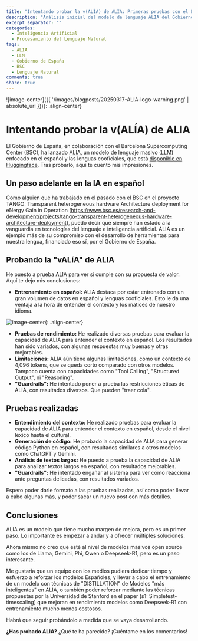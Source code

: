 ```yaml
---
title: "Intentando probar la v(ALÍA) de ALIA: Primeras pruebas con el LLM del Gobierno de España"
description: "Análisis inicial del modelo de lenguaje ALIA del Gobierno de España, con pruebas de rendimiento y entendimiento del contexto en español."
excerpt_separator: ""
categories:
  - Inteligencia Artificial
  - Procesamiento del Lenguaje Natural
tags:
  - ALIA
  - LLM
  - Gobierno de España
  - BSC
  - Lenguaje Natural
comments: true
share: true
---
```


![image-center]({{ '/images/blogposts/20250317-ALIA-logo-warning.png' | absolute_url }}){: .align-center}

# Intentando probar la v(ALÍA) de ALIA

El Gobierno de España, en colaboración con el Barcelona Supercomputing Center (BSC), ha lanzado [ALIA](https://alia.gob.es), un modelo de lenguaje masivo (LLM) enfocado en el español y las lenguas cooficiales, que está [disponible en Huggingface](https://langtech-bsc.gitbook.io/alia-kit/modelos/modelos-de-texto). Tras probarlo, aquí te cuento mis impresiones.

## Un paso adelante en la IA en español

Como alguien que ha trabajado en el pasado con el BSC en el proyecto TANGO: Transparent heterogeneous hardware Architecture deployment for eNergy Gain in Operation (https://www.bsc.es/research-and-development/projects/tango-transparent-heterogeneous-hardware-architecture-deployment), puedo decir que siempre han estado a la vanguardia en tecnologías del lenguaje e inteligencia artificial. ALIA es un ejemplo más de su compromiso con el desarrollo de herramientas para nuestra lengua, financiado eso sí, por el Gobierno de España.

## Probando la "vALíA" de ALIA

He puesto a prueba ALIA para ver si cumple con su propuesta de valor. Aquí te dejo mis conclusiones:

* **Entrenamiento en español:** ALIA destaca por estar entrenado con un gran volumen de datos en español y lenguas cooficiales. Esto le da una ventaja a la hora de entender el contexto y los matices de nuestro idioma.

![image-center](https://huggingface.co/BSC-LT/ALIA-40b/resolve/main/images/corpus_languages.png){: .align-center}

* **Pruebas de rendimiento:** He realizado diversas pruebas para evaluar la capacidad de ALIA para entender el contexto en español. Los resultados han sido variados, con algunas respuestas muy buenas y otras mejorables.
* **Limitaciones:** ALIA aún tiene algunas limitaciones, como un contexto de 4,096 tokens, que se queda corto comparado con otros modelos. Tampoco cuenta con capacidades como "Tool Calling", "Structured Output", ni "Reasoning".
* **"Guardrails":** He intentado poner a prueba las restricciones éticas de ALIA, con resultados diversos. Que pueden "traer cola".

## Pruebas realizadas

* **Entendimiento del contexto:** He realizado pruebas para evaluar la capacidad de ALIA para entender el contexto en español, desde el nivel léxico hasta el cultural.
* **Generación de código:** He probado la capacidad de ALIA para generar código Python en español, con resultados similares a otros modelos como ChatGPT y Gemini.
* **Análisis de textos largos:** He puesto a prueba la capacidad de ALIA para analizar textos largos en español, con resultados mejorables.
* **"Guardrails":** He intentado engañar al sistema para ver cómo reacciona ante preguntas delicadas, con resultados variados.

Espero poder darle formato a las pruebas realizadas, así como poder llevar a cabo algunas más, y poder sacar un nuevo post con más detalles.

## Conclusiones

ALIA es un modelo que tiene mucho margen de mejora, pero es un primer paso. Lo importante es empezar a andar y a ofrecer múltiples soluciones. 

Ahora mismo no creo que esté al nivel de modelos masivos open source como los de Llama, Gemini, Phi, Qwen o Deepseek-R1, pero es un paso interesante.

Me gustaría que un equipo con los medios pudiera dedicar tiempo y esfuerzo a reforzar los modelos Españoles, y llevar a cabo el entrenamiento de un modelo con técnicas de "DISTILLATION" de Modelos "más inteligentes" en ALIA, o también poder reforzar mediante las técnicas propuestas por la Universidad de Stanford en el paper (s1: Simpletest-timescaling) que mejoran en rendimiento modelos como Deepseek-R1 con entrenamiento mucho menos costosos.

Habrá que seguir probándolo a medida que se vaya desarrollando.


**¿Has probado ALIA?** ¿Qué te ha parecido? ¡Cuéntame en los comentarios!